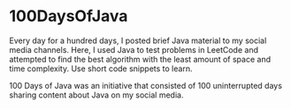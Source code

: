 # 100DaysOfJava
Every day for a hundred days, I posted brief Java material to my social media channels. Here, I used Java to test problems in LeetCode and attempted to find the best algorithm with the least amount of space and time complexity. Use short code snippets to learn.

100 Days of Java was an initiative that consisted of 100 uninterrupted days sharing content about Java on my social media.
